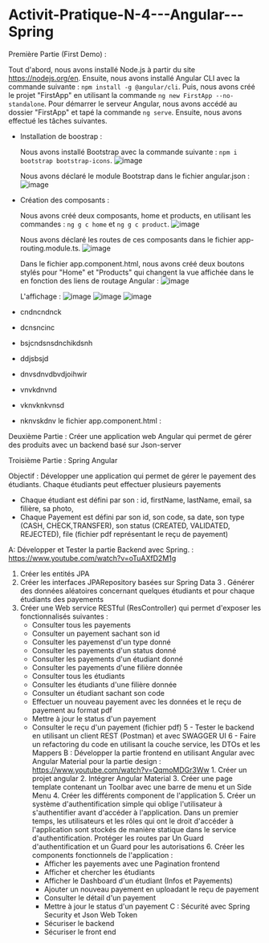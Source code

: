 # Activit-Pratique-N-4---Angular---Spring


Première Partie (First Demo) : 

   Tout d'abord, nous avons installé Node.js à partir du site https://nodejs.org/en. Ensuite, nous avons installé Angular CLI avec la commande suivante : `npm install -g @angular/cli`. Puis, nous avons créé le projet "FirstApp" en utilisant la commande `ng new FirstApp --no-standalone`. 
   Pour démarrer le serveur Angular, nous avons accédé au dossier "FirstApp" et tapé la commande `ng serve`. Ensuite, nous avons effectué les tâches suivantes.

   - Installation de boostrap :
     
      Nous avons installé Bootstrap avec la commande suivante : `npm i bootstrap bootstrap-icons`.
      ![image](https://github.com/SanaeHelen/Activit-Pratique-N-4---Angular---Spring/assets/136022070/863ca352-bb3c-42e2-8b57-d0d4ae6254fe)

      Nous avons déclaré le module Bootstrap dans le fichier angular.json :
      ![image](https://github.com/SanaeHelen/Activit-Pratique-N-4---Angular---Spring/assets/136022070/60b9ed36-cf2d-46b5-89a8-2d00d83ba140)


          

   - Création des composants :
     
     Nous avons créé deux composants, home et products, en utilisant les commandes : `ng g c home` et `ng g c product`.
     ![image](https://github.com/SanaeHelen/Activit-Pratique-N-4---Angular---Spring/assets/136022070/5fec184e-5950-48a9-8ab1-34e58a18ce7f)

     Nous avons déclaré les routes de ces composants dans le fichier app-routing.module.ts.
     ![image](https://github.com/SanaeHelen/Activit-Pratique-N-4---Angular---Spring/assets/136022070/388451c7-f121-4e2a-a8ee-98fded118a1a)


     Dans le fichier app.component.html, nous avons créé deux boutons stylés pour "Home" et "Products" qui changent la vue affichée dans le <router-outlet> en fonction des liens de routage Angular :
     ![image](https://github.com/SanaeHelen/Activit-Pratique-N-4---Angular---Spring/assets/136022070/0766934f-e703-4eed-bcf8-0a1f3d22963d)

     L'affichage :
     ![image](https://github.com/SanaeHelen/Activit-Pratique-N-4---Angular---Spring/assets/136022070/f0a25b2d-898c-4c26-939f-f8ccfcae7231)
     ![image](https://github.com/SanaeHelen/Activit-Pratique-N-4---Angular---Spring/assets/136022070/1f9058aa-f994-4c79-9358-64302f419c00)
     ![image](https://github.com/SanaeHelen/Activit-Pratique-N-4---Angular---Spring/assets/136022070/614171c6-d288-4218-afb3-f7ac32d11b25)







   - cndncndnck
   - dcnsncinc
   - bsjcndsnsdnchikdsnh
   - ddjsbsjd
   - dnvsdnvdbvdjoihwir
   - vnvkdnvnd
   - vknvknkvnsd
   - nknvskdnv
 le fichier app.component.html : 


Deuxième Partie :
Créer une application web Angular qui permet de gérer des produits avec un backend basé sur Json-server

Troisième Partie : Spring Angular

Objectif : 
Développer une application qui permet de gérer le payement des étudiants. Chaque étudiants peut effectuer plusieurs payements
- Chaque étudiant est défini par son : id, firstName, lastName, email, sa filière, sa photo,
- Chaque Payement est défini par son id, son code, sa date, son type (CASH, CHECK,TRANSFER), son status (CREATED, VALIDATED, REJECTED), file (fichier pdf représentant le reçu de payement)

A: Développer et Tester la partie Backend avec Spring. :  https://www.youtube.com/watch?v=oTuAXfD2M1g
   1. Créer les entités JPA
   2. Créer les interfaces JPARepository basées sur Spring Data
   3 . Générer des données aléatoires concernant quelques étudiants et pour chaque étudiants des payements
   4. Créer une Web service RESTful (ResController) qui permet d'exposer les fonctionnalisés suivantes :
        - Consulter tous les payements
        - Consulter un payement sachant son id
        - Consulter les payemenst d'un type donné
        - Consulter les payements d'un status donné
        - Consulter les payements d'un étudiant donné
        - Consulter les payements d'une filière donnée
        - Consulter tous les étudiants
        - Consulter les étudiants d'une filière donnée
        - Consulter un étudiant sachant son code
        - Effectuer un nouveau payement avec les données et le reçu de payement au format pdf
        - Mettre à jour le status d'un payement
        - Consulter le reçu d'un payement  (fichier pdf) 
     5 - Tester le backend en utilisant un client REST (Postman) et avec SWAGGER UI
     6 - Faire un refactoring du code en utilisant la couche service, les DTOs et les Mappers
B : Développer la partie frontend en utilisant Angular avec Angular Material pour la partie design : https://www.youtube.com/watch?v=QqmoMDGr3Ww
     1. Créer un projet angular 
     2. Intégrer Angular Material
     3. Créer une page template contenant un Toolbar avec une barre de menu et un Side Menu
     4. Créer les différents component de l'application
     5. Créer un système d'authentification simple qui oblige l'utilisateur à s'authentifier avant d'accéder à l'application. Dans un premier temps, les utilisateurs et les rôles qui ont le droit d'accéder à l'application sont stockés de manière statique dans le service d'authentification. Protéger les routes par Un Guard d'authentification et un Guard pour les autorisations
     6. Créer les components fonctionnels de l'application :
           - Afficher les payements avec une Pagination frontend
           - Afficher et chercher les étudiants
           - Afficher le Dashboard d'un étudiant (Infos et Payements)
           - Ajouter un nouveau payement en uploadant le reçu de payement
           - Consulter le détail d'un payement
           - Mettre à jour le status d'un payement
  C : Sécurité avec Spring Security et Json Web Token
           - Sécuriser le backend
           - Sécuriser le front end
